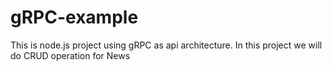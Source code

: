 # gRPC-example
This is node.js project using gRPC as api architecture. In this project we will do CRUD operation for News

